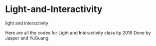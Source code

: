 # Light-and-Interactivity
light and interactivity

Here are all the codes for Light and Interactivity class itp 2019
Done by Jasper and YuGuang
